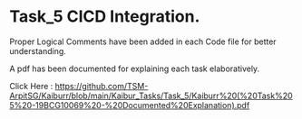 # Task_5 CICD Integration.

Proper Logical Comments have been added in each Code file for better understanding.

A pdf has been documented for explaining each task elaboratively.

Click Here : https://github.com/TSM-ArpitSG/Kaiburr/blob/main/Kaibur_Tasks/Task_5/Kaiburr%20(%20Task%205%20-19BCG10069%20-%20Documented%20Explanation).pdf